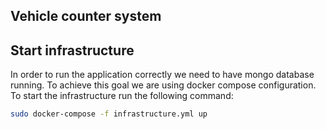 ## Vehicle counter system


## Start infrastructure 
In order to run the application correctly we need to have mongo database running. To achieve this goal we are using docker
compose configuration.
To start the infrastructure run the following command:
```sh 
sudo docker-compose -f infrastructure.yml up
```

